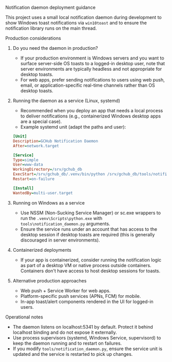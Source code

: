 Notification daemon deployment guidance

This project uses a small local notification daemon during development to show
Windows toast notifications via `win10toast` and to ensure the notification
library runs on the main thread.

Production considerations

1. Do you need the daemon in production?

   - If your production environment is Windows servers and you want to surface
     server-side OS toasts to a logged-in desktop user, note that server
     environments are typically headless and not appropriate for desktop toasts.
   - For web apps, prefer sending notifications to users using web push, email,
     or application-specific real-time channels rather than OS desktop toasts.

2. Running the daemon as a service (Linux, systemd)

   - Recommended when you deploy an app that needs a local process to deliver
     notifications (e.g., containerized Windows desktop apps are a special case).
   - Example systemd unit (adapt the paths and user):

   ```ini
   [Unit]
   Description=GCHub Notification Daemon
   After=network.target

   [Service]
   Type=simple
   User=www-data
   WorkingDirectory=/srv/gchub_db
   ExecStart=/srv/gchub_db/.venv/bin/python /srv/gchub_db/tools/notification_daemon.py --host 127.0.0.1 --port 5341
   Restart=on-failure

   [Install]
   WantedBy=multi-user.target
   ```

3. Running on Windows as a service

   - Use NSSM (Non-Sucking Service Manager) or sc.exe wrappers to run the
     `.venv\Scripts\python.exe` with `tools\notification_daemon.py` arguments.
   - Ensure the service runs under an account that has access to the desktop
     session if desktop toasts are required (this is generally discouraged in
     server environments).

4. Containerized deployments

   - If your app is containerized, consider running the notification logic as
     part of a desktop VM or native process outside containers. Containers don't
     have access to host desktop sessions for toasts.

5. Alternative production approaches

   - Web push + Service Worker for web apps.
   - Platform-specific push services (APNs, FCM) for mobile.
   - In-app toast/alert components rendered in the UI for logged-in users.

Operational notes

- The daemon listens on localhost:5341 by default. Protect it behind localhost
  binding and do not expose it externally.
- Use process supervisors (systemd, Windows Service, supervisord) to keep the
  daemon running and to restart on failures.
- If you modify `tools/notification_daemon.py`, ensure the service unit is
  updated and the service is restarted to pick up changes.
